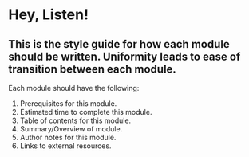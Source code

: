 # Hey, Listen! 

## This is the style guide for how each module should be written. Uniformity leads to ease of transition between each module. 

Each module should have the following: 
1. Prerequisites for this module.
2. Estimated time to complete this module.
3. Table of contents for this module.
4. Summary/Overview of module.
5. Author notes for this module.
6. Links to external resources.